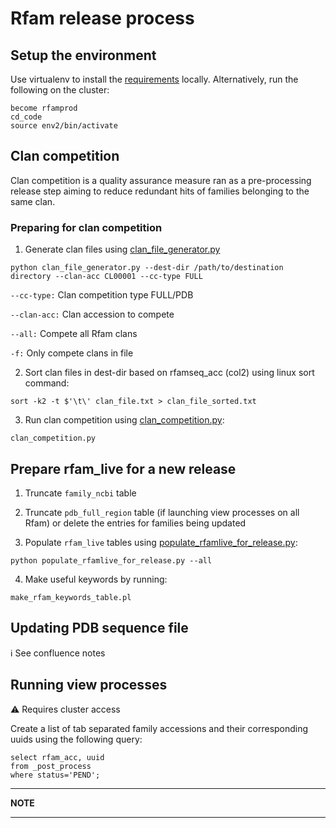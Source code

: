 # Rfam release process

## Setup the environment

Use virtualenv to install the [requirements](../requirements.txt) locally. Alternatively, run the following on the cluster:

```
become rfamprod
cd_code
source env2/bin/activate
```

## Clan competition

Clan competition is a quality assurance measure ran as a pre-processing release step aiming to reduce redundant hits of families belonging to the same clan. 

### Preparing for clan competition

1. Generate clan files using [clan_file_generator.py](https://github.com/Rfam/rfam-production/blob/release-14.4/scripts/release/clan_file_generator.py)

```
python clan_file_generator.py --dest-dir /path/to/destination directory --clan-acc CL00001 --cc-type FULL
```
`--cc-type:` Clan competition type FULL/PDB

`--clan-acc:` Clan accession to compete

`--all:` Compete all Rfam clans

`-f:` Only compete clans in file

2. Sort clan files in dest-dir based on rfamseq_acc (col2) using linux sort command:

```
sort -k2 -t $'\t\' clan_file.txt > clan_file_sorted.txt
```

3. Run clan competition using [clan_competition.py](https://github.com/Rfam/rfam-production/blob/release-14.4/scripts/processing/clan_competition.py):

```
clan_competition.py 
```

## Prepare rfam_live for a new release
1. Truncate `family_ncbi` table

2. Truncate `pdb_full_region` table (if launching view processes on all Rfam) or delete the entries for families being updated
3. Populate `rfam_live` tables using [populate_rfamlive_for_release.py](https://github.com/Rfam/rfam-production/blob/release-14.4/scripts/release/populate_rfamlive_for_release.py):

```
python populate_rfamlive_for_release.py --all
```
4. Make useful keywords by running:

```
make_rfam_keywords_table.pl
```

## Updating PDB sequence file

:information_source: See confluence notes

## Running view processes

:warning: Requires cluster access

Create a list of tab separated family accessions and their corresponding uuids using the following query:


```
select rfam_acc, uuid 
from _post_process 
where status='PEND';
```


---
**NOTE**

---


